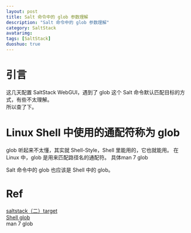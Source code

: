 ```yaml
---
layout: post
title: Salt 命令中的 glob 参数理解
description: "Salt 命令中的 glob 参数理解"
category: SaltStack
avatarimg:
tags: [SaltStack]
duoshuo: true
---
```


# 引言
这几天配置 SaltStack WebGUI，遇到了 glob 这个 Salt 命令默认匹配目标的方式，有些不太理解。  
所以查了下。

# Linux Shell 中使用的通配符称为 glob

> 
glob 听起来不太懂，其实就 Shell-Style，Shell 里能用的，它也就能用。
在 Linux 中，glob 是用来匹配路径名的通配符。
具体man 7 glob

Salt 命令中的 glob 也应该是 Shell 中的 glob。

# Ref 
[saltstack（二）target](http://lixcto.blog.51cto.com/4834175/1428659)  
[Shell glob](http://www.cnblogs.com/chaoguo1234/p/5313721.html)  
man 7 glob  

